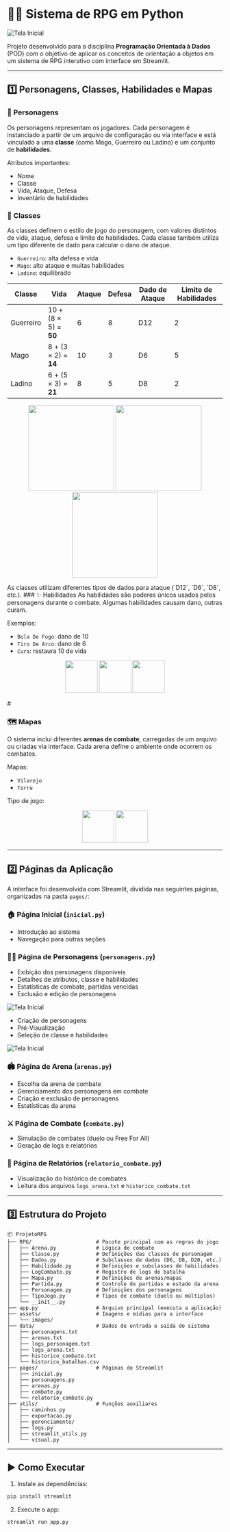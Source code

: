 # 🧙‍♂️ Sistema de RPG em Python
![Tela Inicial](screenshots/tela_inicial.png)

Projeto desenvolvido para a disciplina **Programação Orientada à Dados** (POD) com o objetivo de aplicar os conceitos de orientação a objetos em um sistema de RPG interativo com interface em Streamlit.

---

## 1️⃣ Personagens, Classes, Habilidades e Mapas

### 🧍 Personagens
Os personagens representam os jogadores. Cada personagem é instanciado a partir de um arquivo de configuração ou via interface e está vinculado a uma **classe** (como Mago, Guerreiro ou Ladino) e um conjunto de **habilidades**.

Atributos importantes:
- Nome
- Classe
- Vida, Ataque, Defesa
- Inventário de habilidades


### 🏹 Classes
As classes definem o estilo de jogo do personagem, com valores distintos de vida, ataque, defesa e limite de habilidades. Cada classe também utiliza um tipo diferente de dado para calcular o dano de ataque.
- `Guerreiro`: alta defesa e vida
- `Mago`: alto ataque e muitas habilidades
- `Ladino`: equilibrado

| Classe    | Vida                     | Ataque | Defesa | Dado de Ataque | Limite de Habilidades |
|-----------|--------------------------|--------|--------|----------------|------------------------|
| Guerreiro | 10 + (8 × 5) = **50**    | 6      | 8      | D12            | 2                      |
| Mago      | 8 + (3 × 2) = **14**     | 10     | 3      | D6             | 5                      |
| Ladino    | 6 + (5 × 3) = **21**     | 8      | 5      | D8             | 2                      |



<p align="center">
  <img src="screenshots/mago.png" width="200"/>
  <img src="screenshots/ladino.png" width="200"/>
  <img src="screenshots/guerreiro.png" width="200"/>
</p>
As classes utilizam diferentes tipos de dados para ataque (`D12`, `D6`, `D8`, etc.).
### ✨ Habilidades
As habilidades são poderes únicos usados pelos personagens durante o combate. Algumas habilidades causam dano, outras curam.

Exemplos:
- `Bola De Fogo`: dano de 10
- `Tiro De Arco`: dano de 6
- `Cura`: restaura 10 de vida

<p align="center">
  <img src="screenshots/bola_fogo.png" width="75"/>
  <img src="screenshots/arco.png" width="75"/>
  <img src="screenshots/cura.png" width="75"/>
</p>
#


### 🗺️ Mapas
O sistema inclui diferentes **arenas de combate**, carregadas de um arquivo ou criadas via interface. Cada arena define o ambiente onde ocorrem os combates.

Mapas:
- `Vilarejo`
- `Torre`

Tipo de jogo:
<p align="center">
  <img src="screenshots/x1.png" width="75"/>
  <img src="screenshots/pvp.png" width="75"/>
</p>


---

## 2️⃣ Páginas da Aplicação

A interface foi desenvolvida com Streamlit, dividida nas seguintes páginas, organizadas na pasta `pages/`:

### 🏠 Página Inicial (`inicial.py`)
- Introdução ao sistema
- Navegação para outras seções

### 🧍‍♀️ Página de Personagens (`personagens.py`)
- Exibição dos personagens disponíveis
- Detalhes de atributos, classe e habilidades
- Estatísticas de combate, partidas vencidas
- Exclusão e edição de personagens

![Tela Inicial](screenshots/pagina_personagens.png)


- Criação de personagens
- Pré-Visualização
- Seleção de classe e habilidades

![Tela Inicial](screenshots/pagina_criar_personagem.png)
### 🏟️ Página de Arena (`arenas.py`)
- Escolha da arena de combate
- Gerenciamento dos personagens em combate
- Criação e exclusão de personagens
- Estatísticas da arena

### ⚔️ Página de Combate (`combate.py`)
- Simulação de combates (duelo ou Free For All)
- Geração de logs e relatórios

### 📄 Página de Relatórios (`relatorio_combate.py`)
- Visualização do histórico de combates
- Leitura dos arquivos `logs_arena.txt` e `historico_combate.txt`

---

## 3️⃣ Estrutura do Projeto

```
📦 ProjetoRPG
├── RPG/                     # Pacote principal com as regras do jogo
│   ├── Arena.py             # Lógica de combate
│   ├── Classe.py            # Definições das classes de personagem
│   ├── Dados.py             # Subclasses de dados (D6, D8, D20, etc.)
│   ├── Habilidade.py        # Definições e subclasses de habilidades
│   ├── LogCombate.py        # Registro de logs de batalha
│   ├── Mapa.py              # Definições de arenas/mapas
│   ├── Partida.py           # Controle de partidas e estado da arena
│   ├── Personagem.py        # Definições dos personagens
│   ├── TipoJogo.py          # Tipos de combate (duelo ou múltiplos)
│   └── __init__.py
├── app.py                   # Arquivo principal (executa a aplicação)
├── assets/                  # Imagens e mídias para a interface
│   └── images/
├── data/                    # Dados de entrada e saída do sistema
│   ├── personagens.txt
│   ├── arenas.txt
│   ├── logs_personagem.txt
│   ├── logs_arena.txt
│   ├── historico_combate.txt
│   └── historico_batalhas.csv
├── pages/                   # Páginas do Streamlit
│   ├── inicial.py
│   ├── personagens.py
│   ├── arenas.py
│   ├── combate.py
│   └── relatorio_combate.py
├── utils/                   # Funções auxiliares
│   ├── caminhos.py
│   ├── exportacao.py
│   ├── gerenciamento/
│   ├── logs.py
│   ├── streamlit_utils.py
│   └── visual.py
```

---

## ▶️ Como Executar

1. Instale as dependências:
```bash
pip install streamlit
```

2. Execute o app:
```bash
streamlit run app.py
```